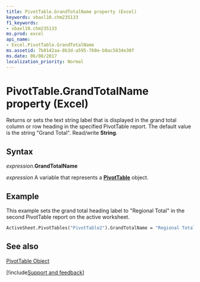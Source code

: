 ```yaml
---
title: PivotTable.GrandTotalName property (Excel)
keywords: vbaxl10.chm235133
f1_keywords:
- vbaxl10.chm235133
ms.prod: excel
api_name:
- Excel.PivotTable.GrandTotalName
ms.assetid: 7b0142aa-8b3d-a595-760e-b8ac5834e30f
ms.date: 06/08/2017
localization_priority: Normal
---
```



# PivotTable.GrandTotalName property (Excel)

Returns or sets the text string label that is displayed in the grand total column or row heading in the specified PivotTable report. The default value is the string "Grand Total". Read/write  **String**.


## Syntax

_expression_.**GrandTotalName**

_expression_ A variable that represents a **[PivotTable](Excel.PivotTable.md)** object.


## Example

This example sets the grand total heading label to "Regional Total" in the second PivotTable report on the active worksheet.


```vb
ActiveSheet.PivotTables("PivotTable2").GrandTotalName = "Regional Total"
```


## See also


[PivotTable Object](Excel.PivotTable.md)

[!include[Support and feedback](~/includes/feedback-boilerplate.md)]